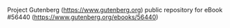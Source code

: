 Project Gutenberg (https://www.gutenberg.org) public repository for
eBook #56440 (https://www.gutenberg.org/ebooks/56440)
